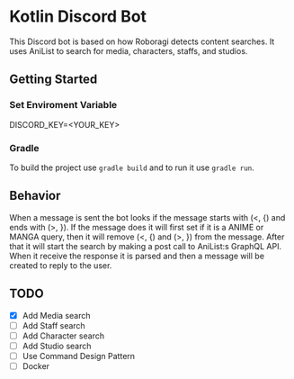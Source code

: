 # Kotlin Discord Bot
This Discord bot is based on how Roboragi detects content searches. 
It uses AniList to search for media, characters, staffs,  and studios.

## Getting Started

### Set Enviroment Variable
DISCORD_KEY=<YOUR_KEY>

### Gradle
To build the project use `gradle build` and to run it use `gradle run`.

## Behavior
When a message is sent the bot looks if the message starts with (<, {) and ends with (>, }).
If the message does it will first set if it is a ANIME or MANGA query, then it will remove (<, {) and (>, }) from the message.
After that it will start the search by making a post call to AniList:s GraphQL API. 
When it receive the response it is parsed and then a message will be created to reply to the user.

## TODO
- [x] Add Media search
- [ ] Add Staff search
- [ ] Add Character search
- [ ] Add Studio search
- [ ] Use Command Design Pattern
- [ ] Docker